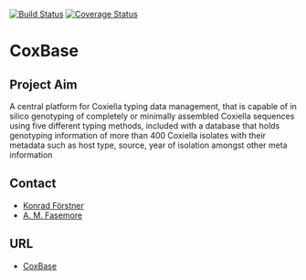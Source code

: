 [![Build Status](https://travis-ci.org/foerstner-lab/CoxBase-Webapp.svg?branch=main)](https://travis-ci.org/foerstner-lab/CoxBase-Webapp) [![Coverage Status](https://coveralls.io/repos/github/foerstner-lab/CoxBase-Webapp/badge.svg?branch=main&service=github)](https://coveralls.io/github/foerstner-lab/CoxBase-Webapp?branch=main&service=github)

# CoxBase

## Project Aim
A central platform for Coxiella typing data management, that is capable of in silico genotyping of completely or minimally assembled Coxiella sequences using five different typing methods, included with a database that holds genotyping information of more than 400 Coxiella isolates with their metadata such as host type, source, year of isolation amongst other meta information


## Contact
- [Konrad Förstner](mailto:foerstner@zbmed.de)
- [A. M. Fasemore](mailto:akinyemi.fasemore@stud-mail.uni-wuerzburg.e)

## URL
- [CoxBase](https://coxbase.q-gaps.de/webapp/)


